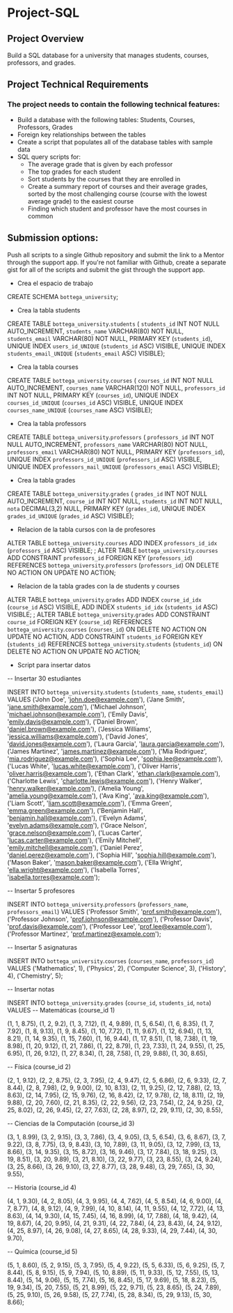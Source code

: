 ﻿# Project-SQL

## Project Overview
Build a SQL database for a university that manages students, courses, professors, and grades.

## Project Technical Requirements
### The project needs to contain the following technical features:
- Build a database with the following tables: Students, Courses, Professors, Grades
- Foreign key relationships between the tables
- Create a script that populates all of the database tables with sample data
- SQL query scripts for:
    - The average grade that is given by each professor
    - The top grades for each student
    - Sort students by the courses that they are enrolled in
    - Create a summary report of courses and their average grades, sorted by the most challenging course (course with the lowest average grade) to the easiest course
    - Finding which student and professor have the most courses in common


## Submission options: 
Push all scripts to a single Github repository and submit the link to a Mentor through the support app. If you're not familiar with Github, create a separate gist for all of the scripts and submit the gist through the support app.

- Crea el espacio de trabajo
  
CREATE SCHEMA `bottega_university`;

- Crea la tabla students
  
CREATE TABLE `bottega_university`.`students` (
  `students_id` INT NOT NULL AUTO_INCREMENT,
  `students_name` VARCHAR(80) NOT NULL,
  `students_email` VARCHAR(80) NOT NULL,
  PRIMARY KEY (`students_id`),
  UNIQUE INDEX `users_id_UNIQUE` (`students_id` ASC) VISIBLE,
  UNIQUE INDEX `students_email_UNIQUE` (`students_email` ASC) VISIBLE);

- Crea la tabla courses
  
CREATE TABLE `bottega_university`.`courses` (
  `courses_id` INT NOT NULL AUTO_INCREMENT,
  `courses_name` VARCHAR(120) NOT NULL,
  `professors_id` INT NOT NULL,
  PRIMARY KEY (`courses_id`),
  UNIQUE INDEX `courses_id_UNIQUE` (`courses_id` ASC) VISIBLE,
  UNIQUE INDEX `courses_name_UNIQUE` (`courses_name` ASC) VISIBLE);

- Crea la tabla professors
  
CREATE TABLE `bottega_university`.`professors` (
  `professors_id` INT NOT NULL AUTO_INCREMENT,
  `professors_name` VARCHAR(80) NOT NULL,
  `professors_email` VARCHAR(80) NOT NULL,
  PRIMARY KEY (`professors_id`),
  UNIQUE INDEX `professors_id_UNIQUE` (`professors_id` ASC) VISIBLE,
  UNIQUE INDEX `professors_mail_UNIQUE` (`professors_email` ASC) VISIBLE);

- Crea la tabla grades
  
CREATE TABLE `bottega_university`.`grades` (
  `grades_id` INT NOT NULL AUTO_INCREMENT,
  `course_id` INT NOT NULL,
  `students_id` INT NOT NULL,
  `nota` DECIMAL(3,2) NULL,
  PRIMARY KEY (`grades_id`),
  UNIQUE INDEX `grades_id_UNIQUE` (`grades_id` ASC) VISIBLE);

- Relacion de la tabla cursos con la de profesores

ALTER TABLE `bottega_university`.`courses` 
ADD INDEX `professors_id_idx` (`professors_id` ASC) VISIBLE;
;
ALTER TABLE `bottega_university`.`courses` 
ADD CONSTRAINT `professors_id`
  FOREIGN KEY (`professors_id`)
  REFERENCES `bottega_university`.`professors` (`professors_id`)
  ON DELETE NO ACTION
  ON UPDATE NO ACTION;

- Relacion de la tabla grades con la de students y courses

ALTER TABLE `bottega_university`.`grades` 
ADD INDEX `course_id_idx` (`course_id` ASC) VISIBLE,
ADD INDEX `students_id_idx` (`students_id` ASC) VISIBLE;
;
ALTER TABLE `bottega_university`.`grades` 
ADD CONSTRAINT `course_id`
  FOREIGN KEY (`course_id`)
  REFERENCES `bottega_university`.`courses` (`courses_id`)
  ON DELETE NO ACTION
  ON UPDATE NO ACTION,
ADD CONSTRAINT `students_id`
  FOREIGN KEY (`students_id`)
  REFERENCES `bottega_university`.`students` (`students_id`)
  ON DELETE NO ACTION
  ON UPDATE NO ACTION;

- Script para insertar datos
  
-- Insertar 30 estudiantes

INSERT INTO `bottega_university`.`students` (`students_name`, `students_email`)
VALUES
('John Doe', 'john.doe@example.com'),
('Jane Smith', 'jane.smith@example.com'),
('Michael Johnson', 'michael.johnson@example.com'),
('Emily Davis', 'emily.davis@example.com'),
('Daniel Brown', 'daniel.brown@example.com'),
('Jessica Williams', 'jessica.williams@example.com'),
('David Jones', 'david.jones@example.com'),
('Laura Garcia', 'laura.garcia@example.com'),
('James Martinez', 'james.martinez@example.com'),
('Mia Rodriguez', 'mia.rodriguez@example.com'),
('Sophia Lee', 'sophia.lee@example.com'),
('Lucas White', 'lucas.white@example.com'),
('Oliver Harris', 'oliver.harris@example.com'),
('Ethan Clark', 'ethan.clark@example.com'),
('Charlotte Lewis', 'charlotte.lewis@example.com'),
('Henry Walker', 'henry.walker@example.com'),
('Amelia Young', 'amelia.young@example.com'),
('Ava King', 'ava.king@example.com'),
('Liam Scott', 'liam.scott@example.com'),
('Emma Green', 'emma.green@example.com'),
('Benjamin Hall', 'benjamin.hall@example.com'),
('Evelyn Adams', 'evelyn.adams@example.com'),
('Grace Nelson', 'grace.nelson@example.com'),
('Lucas Carter', 'lucas.carter@example.com'),
('Emily Mitchell', 'emily.mitchell@example.com'),
('Daniel Perez', 'daniel.perez@example.com'),
('Sophia Hill', 'sophia.hill@example.com'),
('Mason Baker', 'mason.baker@example.com'),
('Ella Wright', 'ella.wright@example.com'),
('Isabella Torres', 'isabella.torres@example.com');

-- Insertar 5 profesores

INSERT INTO `bottega_university`.`professors` (`professors_name`, `professors_email`)
VALUES
('Professor Smith', 'prof.smith@example.com'),
('Professor Johnson', 'prof.johnson@example.com'),
('Professor Davis', 'prof.davis@example.com'),
('Professor Lee', 'prof.lee@example.com'),
('Professor Martinez', 'prof.martinez@example.com');

-- Insertar 5 asignaturas

INSERT INTO `bottega_university`.`courses` (`courses_name`, `professors_id`)
VALUES
('Mathematics', 1),
('Physics', 2),
('Computer Science', 3),
('History', 4),
('Chemistry', 5);

-- Insertar notas

INSERT INTO `bottega_university`.`grades` (`course_id`, `students_id`, `nota`)
VALUES
-- Matemáticas (course_id 1)

(1, 1, 8.75), (1, 2, 9.2), (1, 3, 7.12), (1, 4, 9.89), (1, 5, 6.54),
(1, 6, 8.35), (1, 7, 7.92), (1, 8, 9.13), (1, 9, 8.45), (1, 10, 7.72),
(1, 11, 9.67), (1, 12, 6.94), (1, 13, 8.21), (1, 14, 9.35), (1, 15, 7.60),
(1, 16, 9.44), (1, 17, 8.51), (1, 18, 7.38), (1, 19, 8.98), (1, 20, 9.12),
(1, 21, 7.86), (1, 22, 8.79), (1, 23, 7.33), (1, 24, 9.55), (1, 25, 6.95),
(1, 26, 9.12), (1, 27, 8.34), (1, 28, 7.58), (1, 29, 9.88), (1, 30, 8.65),

-- Física (course_id 2)

(2, 1, 9.12), (2, 2, 8.75), (2, 3, 7.95), (2, 4, 9.47), (2, 5, 6.86),
(2, 6, 9.33), (2, 7, 8.44), (2, 8, 7.98), (2, 9, 9.00), (2, 10, 8.13),
(2, 11, 9.25), (2, 12, 7.88), (2, 13, 8.63), (2, 14, 7.95), (2, 15, 9.76),
(2, 16, 8.42), (2, 17, 9.78), (2, 18, 8.11), (2, 19, 9.88), (2, 20, 7.60),
(2, 21, 8.35), (2, 22, 9.56), (2, 23, 7.54), (2, 24, 9.25), (2, 25, 8.02),
(2, 26, 9.45), (2, 27, 7.63), (2, 28, 8.97), (2, 29, 9.11), (2, 30, 8.55),

-- Ciencias de la Computación (course_id 3)

(3, 1, 8.99), (3, 2, 9.15), (3, 3, 7.86), (3, 4, 9.05), (3, 5, 6.54),
(3, 6, 8.67), (3, 7, 9.22), (3, 8, 7.75), (3, 9, 8.43), (3, 10, 7.89),
(3, 11, 9.05), (3, 12, 7.99), (3, 13, 8.66), (3, 14, 9.35), (3, 15, 8.72),
(3, 16, 9.46), (3, 17, 7.84), (3, 18, 9.25), (3, 19, 8.51), (3, 20, 9.89),
(3, 21, 8.10), (3, 22, 9.77), (3, 23, 8.55), (3, 24, 9.24), (3, 25, 8.66),
(3, 26, 9.10), (3, 27, 8.77), (3, 28, 9.48), (3, 29, 7.65), (3, 30, 9.55),

-- Historia (course_id 4)

(4, 1, 9.30), (4, 2, 8.05), (4, 3, 9.95), (4, 4, 7.62), (4, 5, 8.54),
(4, 6, 9.00), (4, 7, 8.77), (4, 8, 9.12), (4, 9, 7.99), (4, 10, 8.14),
(4, 11, 9.55), (4, 12, 7.72), (4, 13, 8.63), (4, 14, 9.30), (4, 15, 7.45),
(4, 16, 8.99), (4, 17, 7.88), (4, 18, 9.42), (4, 19, 8.67), (4, 20, 9.95),
(4, 21, 9.31), (4, 22, 7.84), (4, 23, 8.43), (4, 24, 9.12), (4, 25, 8.97),
(4, 26, 9.08), (4, 27, 8.65), (4, 28, 9.33), (4, 29, 7.44), (4, 30, 9.70),

-- Química (course_id 5)

(5, 1, 8.60), (5, 2, 9.15), (5, 3, 7.95), (5, 4, 9.22), (5, 5, 6.33),
(5, 6, 9.25), (5, 7, 8.44), (5, 8, 9.15), (5, 9, 7.94), (5, 10, 8.89),
(5, 11, 9.33), (5, 12, 7.55), (5, 13, 8.44), (5, 14, 9.06), (5, 15, 7.74),
(5, 16, 8.45), (5, 17, 9.69), (5, 18, 8.23), (5, 19, 9.34), (5, 20, 7.55),
(5, 21, 8.99), (5, 22, 9.71), (5, 23, 8.65), (5, 24, 7.89), (5, 25, 9.10),
(5, 26, 9.58), (5, 27, 7.74), (5, 28, 8.34), (5, 29, 9.13), (5, 30, 8.66);


  

